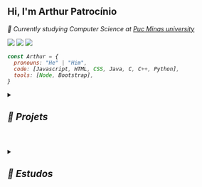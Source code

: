 <h2> Hi, I'm Arthur Patrocínio</h2>

<p><em>📖 Currently studying Computer Science at <a href="https://www.pucminas.br/unidade/coracao-eucaristico/ensino/graduacao/Paginas/Ciencia-da-Computacao.aspx">Puc Minas university</a> <em> <p>
  
<a href="https://www.linkedin.com/in/arthur-patrocinio-neves/" target="_blank" alt="LinkedIn">
  <img src="https://img.shields.io/badge/-Linkedin-191414?style=for-the-badge&amp;logo=Linkedin&amp;logoColor=1e7ad7&amp;link=https:https://www.linkedin.com/in/arthur-patrocinio-neves/"></a>

  <a href="mailto:patrocinio.n.arthur@gmail.com" target="_blank" alt="Gmail">
  <img src= "https://img.shields.io/badge/-Gmail-191414?style=for-the-badge&amp;logo=Gmail&amp;logoColor=d71e34&amp;link=mailto:patrocinio.n.arthur@gmail.com"></a>

 <a href="https://www.instagram.com/arthur.p.neves/" target="_blank" alt="Gmail">
  <img src= "https://img.shields.io/badge/Instagram-191414?style=for-the-badge&logo=instagram&logoColor=white"></a>


```javascript
const Arthur = {
  pronouns: "He" | "Him",
  code: [Javascript, HTML, CSS, Java, C, C++, Python],
  tools: [Node, Bootstrap],
}
```

<details>
  <summary><h2>👾 Projets</h2></summary>

  <details>
    <summary><h3>🏫 Puc Minas</h3></summary>

  - [MoodMonitor](https://github.com/ArthurPNeves/MoodMonitor) - Aplicativo em Flutter de Diário de Sentimentos
  - [Ajudinha](https://github.com/ArthurPNeves/Ajudinha-TIAW-master.git) - Site com objetivo a ajudar idosos com tecnologia
  - [Last-Stand](https://github.com/ArthurPNeves/Last-Stand.git) - Jogo Shot'em up

  </details>

  <details>
    <summary><h3>🎓 Epitech</h3></summary>

  - [Tekspice-Epitech](https://github.com/ArthurPNeves/Tekspice-Epitech)
  - [Arcade-Epitech](https://github.com/ArthurPNeves/Arcade-Epitech)
  - [Raytracer-Epitech](https://github.com/ArthurPNeves/Raytracer-Epitech)

  </details>

</details>

<h1></h1>

<details><summary><h2>📝 Estudos</h2></summary>
  
  - [Estudos Faculdade](https://github.com/ArthurPNeves/Estudos)
</details>

